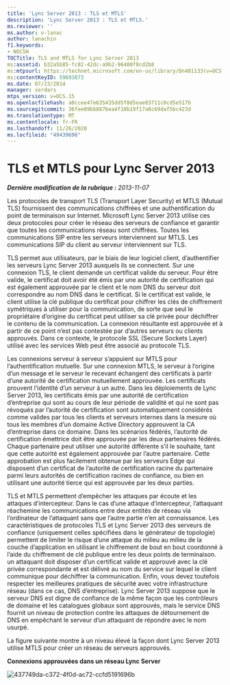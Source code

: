 ```yaml
---
title: 'Lync Server 2013 : TLS et MTLS'
description: 'Lync Server 2013 : TLS et MTLS.'
ms.reviewer: ''
ms.author: v-lanac
author: lanachin
f1.keywords:
- NOCSH
TOCTitle: TLS and MTLS for Lync Server 2013
ms:assetid: b32a5b85-fc82-42dc-a9b2-96400f8cd2b8
ms:mtpsurl: https://technet.microsoft.com/en-us/library/Dn481133(v=OCS.15)
ms:contentKeyID: 59893873
ms.date: 07/23/2014
manager: serdars
mtps_version: v=OCS.15
ms.openlocfilehash: a0ccee47e635435dd5f0d5eae03711c0cd5e517b
ms.sourcegitcommit: 36fee89bb887bea4f18b19f17a8c69daf5bc423d
ms.translationtype: MT
ms.contentlocale: fr-FR
ms.lasthandoff: 11/26/2020
ms.locfileid: "49439696"
---
```

# <a name="tls-and-mtls-for-lync-server-2013"></a>TLS et MTLS pour Lync Server 2013

<div data-xmlns="http://www.w3.org/1999/xhtml">

<div class="topic" data-xmlns="http://www.w3.org/1999/xhtml" data-msxsl="urn:schemas-microsoft-com:xslt" data-cs="https://msdn.microsoft.com/">

<div data-asp="https://msdn2.microsoft.com/asp">



</div>

<div id="mainSection">

<div id="mainBody">

<span> </span>

_**Dernière modification de la rubrique :** 2013-11-07_

Les protocoles de transport TLS (Transport Layer Security) et MTLS (Mutual TLS) fournissent des communications chiffrées et une authentification du point de terminaison sur Internet. Microsoft Lync Server 2013 utilise ces deux protocoles pour créer le réseau des serveurs de confiance et garantir que toutes les communications réseau sont chiffrées. Toutes les communications SIP entre les serveurs interviennent sur MTLS. Les communications SIP du client au serveur interviennent sur TLS.

TLS permet aux utilisateurs, par le biais de leur logiciel client, d’authentifier les serveurs Lync Server 2013 auxquels ils se connectent. Sur une connexion TLS, le client demande un certificat valide du serveur. Pour être valide, le certificat doit avoir été émis par une autorité de certification qui est également approuvée par le client et le nom DNS du serveur doit correspondre au nom DNS dans le certificat. Si le certificat est valide, le client utilise la clé publique du certificat pour chiffrer les clés de chiffrement symétriques à utiliser pour la communication, de sorte que seul le propriétaire d’origine du certificat peut utiliser sa clé privée pour déchiffrer le contenu de la communication. La connexion résultante est approuvée et à partir de ce point n’est pas contestée par d’autres serveurs ou clients approuvés. Dans ce contexte, le protocole SSL (Secure Sockets Layer) utilisé avec les services Web peut être associé au protocole TLS.

Les connexions serveur à serveur s’appuient sur MTLS pour l’authentification mutuelle. Sur une connexion MTLS, le serveur à l’origine d’un message et le serveur le recevant échangent des certificats à partir d’une autorité de certification mutuellement approuvée. Les certificats prouvent l’identité d’un serveur à un autre. Dans les déploiements de Lync Server 2013, les certificats émis par une autorité de certification d’entreprise qui sont au cours de leur période de validité et qui ne sont pas révoqués par l’autorité de certification sont automatiquement considérés comme valides par tous les clients et serveurs internes dans la mesure où tous les membres d’un domaine Active Directory approuvent la CA d’entreprise dans ce domaine. Dans les scénarios fédérés, l’autorité de certification émettrice doit être approuvée par les deux partenaires fédérés. Chaque partenaire peut utiliser une autorité différente s’il le souhaite, tant que cette autorité est également approuvée par l’autre partenaire. Cette approbation est plus facilement obtenue par les serveurs Edge qui disposent d’un certificat de l’autorité de certification racine du partenaire parmi leurs autorités de certification racines de confiance, ou bien en utilisant une autorité tierce qui est approuvée par les deux parties.

TLS et MTLS permettent d’empêcher les attaques par écoute et les attaques d’intercepteur. Dans le cas d’une attaque d’intercepteur, l’attaquant réachemine les communications entre deux entités de réseau via l’ordinateur de l’attaquant sans que l’autre partie n’en ait connaissance. Les caractéristiques de protocoles TLS et Lync Server 2013 des serveurs de confiance (uniquement celles spécifiées dans le générateur de topologie) permettent de limiter le risque d’une attaque du milieu au milieu de la couche d’application en utilisant le chiffrement de bout en bout coordonné à l’aide du chiffrement de clé publique entre les deux points de terminaison. un attaquant doit disposer d’un certificat valide et approuvé avec la clé privée correspondante et est délivré au nom du service sur lequel le client communique pour déchiffrer la communication. Enfin, vous devez toutefois respecter les meilleures pratiques de sécurité avec votre infrastructure réseau (dans ce cas, DNS d’entreprise). Lync Server 2013 suppose que le serveur DNS est digne de confiance de la même façon que les contrôleurs de domaine et les catalogues globaux sont approuvés, mais le service DNS fournit un niveau de protection contre les attaques de détournement de DNS en empêchant le serveur d’un attaquant de répondre avec le nom usurpé.

La figure suivante montre à un niveau élevé la façon dont Lync Server 2013 utilise MTLS pour créer un réseau de serveurs approuvés.

**Connexions approuvées dans un réseau Lync Server**

![437749da-c372-4f0d-ac72-ccfd5191696b](images/Dn481133.437749da-c372-4f0d-ac72-ccfd5191696b(OCS.15).jpg "437749da-c372-4f0d-ac72-ccfd5191696b")

</div>

<span> </span>

</div>

</div>

</div>

